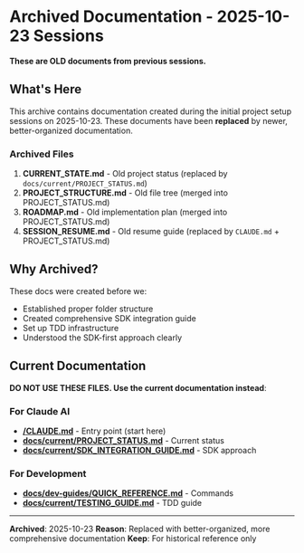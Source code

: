 # Archived Documentation - 2025-10-23 Sessions

**These are OLD documents from previous sessions.**

## What's Here

This archive contains documentation created during the initial project setup sessions on 2025-10-23. These documents have been **replaced** by newer, better-organized documentation.

### Archived Files

1. **CURRENT_STATE.md** - Old project status (replaced by `docs/current/PROJECT_STATUS.md`)
2. **PROJECT_STRUCTURE.md** - Old file tree (merged into PROJECT_STATUS.md)
3. **ROADMAP.md** - Old implementation plan (merged into PROJECT_STATUS.md)
4. **SESSION_RESUME.md** - Old resume guide (replaced by `CLAUDE.md` + PROJECT_STATUS.md)

## Why Archived?

These docs were created before we:
- Established proper folder structure
- Created comprehensive SDK integration guide
- Set up TDD infrastructure
- Understood the SDK-first approach clearly

## Current Documentation

**DO NOT USE THESE FILES. Use the current documentation instead**:

### For Claude AI
- **[/CLAUDE.md](../../CLAUDE.md)** - Entry point (start here)
- **[docs/current/PROJECT_STATUS.md](../current/PROJECT_STATUS.md)** - Current status
- **[docs/current/SDK_INTEGRATION_GUIDE.md](../current/SDK_INTEGRATION_GUIDE.md)** - SDK approach

### For Development
- **[docs/dev-guides/QUICK_REFERENCE.md](../dev-guides/QUICK_REFERENCE.md)** - Commands
- **[docs/current/TESTING_GUIDE.md](../current/TESTING_GUIDE.md)** - TDD guide

---

**Archived**: 2025-10-23
**Reason**: Replaced with better-organized, more comprehensive documentation
**Keep**: For historical reference only
